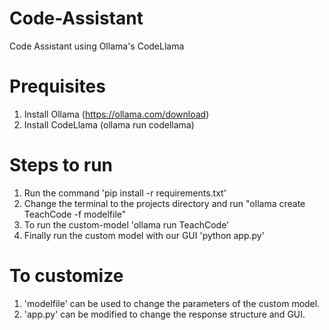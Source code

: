 # Code-Assistant
Code Assistant using Ollama's CodeLlama

# Prequisites
1. Install Ollama (https://ollama.com/download)
2. Install CodeLlama (ollama run codellama)

# Steps to run
 1. Run the command 'pip install -r requirements.txt'
 2. Change the terminal to the projects directory and run "ollama create TeachCode -f modelfile"
 3. To run the custom-model 'ollama run TeachCode'
 4. Finally run the custom model with our GUI 'python app.py'
# To customize
  1. 'modelfile' can be used to change the parameters of the custom model.
  2. 'app.py' can be modified to change the response structure and GUI.

